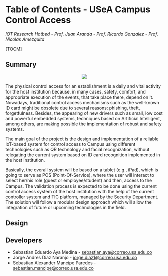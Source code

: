 # Table of Contents - USeA Campus Control Access
*IOT Research Hotbed - Prof. Juan Aranda  - Prof. Ricardo Gonzalez - Prof. Nicolas Amezquita*

[TOCM]

## Summary

<center><img src="https://www.usergioarboleda.edu.co/wp-content/uploads/ultimatum/imagens/USALogo-footBot.png"/></center>

The physical control access for an establishment is a daily and vital activity for the host institution because, in many cases, safety, comfort, and appropriate execution of the events, that take place there, depend on it. Nowadays, traditional control access mechanisms such as the well-known ID card might be obsolete due to several reasons: phishing, theft, forgetfulness. Besides, the appearing of new drivers such as small, low cost and powerful embedded systems, techniques based on Artificial Intelligent, among others, are making possible the implementation of robust and safety systems.

The main goal of the project is the design and implementation of a reliable IoT-based system for control access to Campus using different technologies such as QR technology and facial recognization, without relegating the current system based on ID card recognition implemented in the host institution.

Basically, the overall system will be based on a tablet (e.g., iPad), which is going to serve as POS (Point-Of-Service), where the user will interact to select her/his role (guest or employee/student) and then, access to the Campus. The validation process is expected to be done using the current control access system of the host institution with the help of the current controller system and TIC platform, managed by the Security Department. The solution will follow a modular design approach which will allow the integration of future or upcoming technologies in the field.

## Design

## Developers
- Sebastian Eduardo Aya Medina  - sebastian.aya@correo.usa.edu.co
- Jorge Andres Diaz Naranjo - jorge.diaz1@correo.usa.edu.co
- Sebastian Alexander Mancipe Paredes - sebastian.mancipe@correo.usa.edu.co

